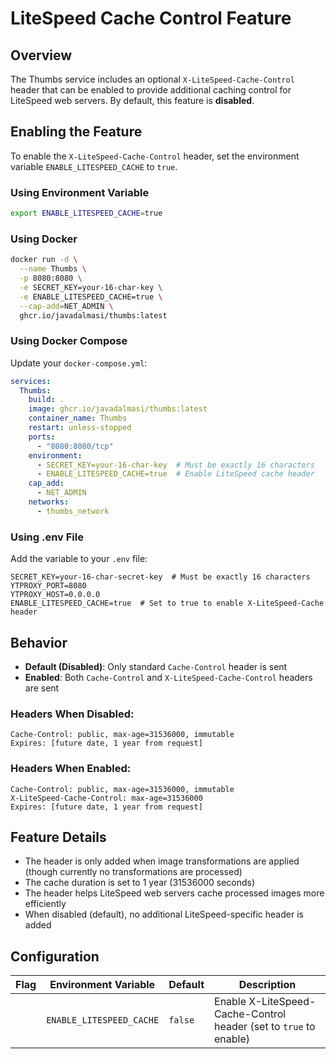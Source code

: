 # LiteSpeed Cache Control Feature

## Overview

The Thumbs service includes an optional `X-LiteSpeed-Cache-Control` header that can be enabled to provide additional caching control for LiteSpeed web servers. By default, this feature is **disabled**.

## Enabling the Feature

To enable the `X-LiteSpeed-Cache-Control` header, set the environment variable `ENABLE_LITESPEED_CACHE` to `true`.

### Using Environment Variable

```bash
export ENABLE_LITESPEED_CACHE=true
```

### Using Docker

```bash
docker run -d \
  --name Thumbs \
  -p 8080:8080 \
  -e SECRET_KEY=your-16-char-key \
  -e ENABLE_LITESPEED_CACHE=true \
  --cap-add=NET_ADMIN \
  ghcr.io/javadalmasi/thumbs:latest
```

### Using Docker Compose

Update your `docker-compose.yml`:

```yaml
services:
  Thumbs:
    build: .
    image: ghcr.io/javadalmasi/thumbs:latest
    container_name: Thumbs
    restart: unless-stopped
    ports:
      - "8080:8080/tcp"
    environment:
      - SECRET_KEY=your-16-char-key  # Must be exactly 16 characters
      - ENABLE_LITESPEED_CACHE=true  # Enable LiteSpeed cache header
    cap_add:
      - NET_ADMIN
    networks:
      - thumbs_network
```

### Using .env File

Add the variable to your `.env` file:

```
SECRET_KEY=your-16-char-secret-key  # Must be exactly 16 characters
YTPROXY_PORT=8080
YTPROXY_HOST=0.0.0.0
ENABLE_LITESPEED_CACHE=true  # Set to true to enable X-LiteSpeed-Cache header
```

## Behavior

- **Default (Disabled)**: Only standard `Cache-Control` header is sent
- **Enabled**: Both `Cache-Control` and `X-LiteSpeed-Cache-Control` headers are sent

### Headers When Disabled:
```
Cache-Control: public, max-age=31536000, immutable
Expires: [future date, 1 year from request]
```

### Headers When Enabled:
```
Cache-Control: public, max-age=31536000, immutable
X-LiteSpeed-Cache-Control: max-age=31536000
Expires: [future date, 1 year from request]
```

## Feature Details

- The header is only added when image transformations are applied (though currently no transformations are processed)
- The cache duration is set to 1 year (31536000 seconds) 
- The header helps LiteSpeed web servers cache processed images more efficiently
- When disabled (default), no additional LiteSpeed-specific header is added

## Configuration

| Flag | Environment Variable | Default | Description |
|------|---------------------|---------|-------------|
| | `ENABLE_LITESPEED_CACHE` | `false` | Enable X-LiteSpeed-Cache-Control header (set to `true` to enable) |